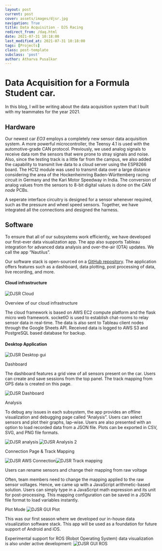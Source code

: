 ```yaml
---
layout: post
current: post
cover: assets/images/djsr.jpg
navigation: True
title: Data Acquisition - DJS Racing
redirect_from: /daq.html
date: 2021-07-31 10:18:00
last_modified_at: 2021-07-31 10:18:00
tags: [Projects]
class: post-template
subclass: 'post'
author: Atharva Pusalkar
---
```


Data Acquisition for a Formula Student car.
======================================
In this blog, I will be writing about the data acquisition system that I built with my teammates for the year 2021.

## Hardware
Our newest car <i>EO3</i> employs a completely new sensor data acquisition system. A more powerful microcontroller, the Teensy 4.1 is used with the automotive-grade CAN protocol.
 Previously, we used analog signals to receive data rom the sensors that were prone to stray signals and noise. Also, since the testing track is a little far from the campus, we also added the capability to transmit live data to a cloud server using the ESP8266 board. The HC12 module was used to transmit data over a large distance considering the area of the Hockenheimring Baden-Württemberg racing circuit in Germany and the Kari Motor Speedway in India. The conversion of analog values from the sensors to 8-bit digital values is done on the <i>CAN node</i> PCBs.

A seperate interface circuitry is designed for a sensor whenever required, such as the pressure and wheel speed sensors. Together, we have integrated all the connections and designed the harness.

## Software
To ensure that all of our subsystems work efficiently, we have developed our first-ever data visualization app. The app also supports Tableau integration for advanced data analysis and over-the-air (OTA) updates. We call the app “Nautilus”.

Our software stack is open-sourced on a [GitHub repository](https://github.com/djsracing/Nautilus). The application offers features such as a dashboard, data plotting, post processing of data, live recording, and more.

#### Cloud infrastructure

![DJSR Cloud](assets/images/image10.png)

Overview of our cloud infrastructure

The cloud framework is based on AWS EC2 compute platform and the flask micro web framework. socketIO is used to establish chat-rooms to relay sensor data in real-time. The data is also sent to Tableau client nodes through the Google Sheets API. Received data is logged to AWS S3 and PostgreSQL based database for backup.

#### Desktop Application

![DJSR Desktop gui](assets/images/image6.png)

Dashboard

The dashboard features a grid view of all sensors present on the car. Users can create and save sessions from the top panel. The track mapping from GPS data is created on this page.

![DJSR Dashboard](assets/images/image8.png)

Analysis

To debug any issues in each subsystem, the app provides an offline visualization and debugging page called “Analysis”. Users can select sensors and plot their graphs, lap-wise. Users are also presented with an option to load recorded data from a JSON file. Plots can be exported in CSV, SVG, and PNG file formats.

![DJSR analysis](assets/images/image2.png) ![DJSR Analysis 2](assets/images/image7.png)

Connection Page & Track Mapping

![DJSR AWS Connection](assets/images/image9.png)![DJSR Track mapping](assets/images/image4.png)

Users can rename sensors and change their mapping from raw voltage

Often, team members need to change the mapping applied to the raw sensor voltages. Hence, we came up with a JavaScript arithmetic-based solution. Users can simply type in a JavaScript math expression and its unit for post-processing. This mapping configuration can be saved in a JSON file format to load variables instantly.

Plot Mode
![DJSR GUI Plot](assets/images/image1.png)

This was our first season where we developed our in-house data visualization software stack. This app will be used as a foundation for future support of Android and iOS.


Experimental support for ROS (Robot Operating System) data visualization is also under active development:
![DJSR GUI ROS](assets/images/image3.jpg)

